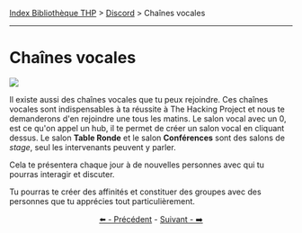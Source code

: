 [Index Bibliothèque THP](https://github.com/TheHackingProject/bibliotheque-THP/wiki) > [Discord](https://github.com/TheHackingProject/bibliotheque-THP/wiki/tuto_discord) > Chaînes vocales

___

# Chaînes vocales

![](https://i.imgur.com/dzSJkar.png)

Il existe aussi des chaînes vocales que tu peux rejoindre. Ces chaînes vocales sont indispensables à ta réussite à The Hacking Project et nous te demanderons d'en rejoindre une tous les matins. Le salon vocal avec un 0, est ce qu'on appel un hub, il te permet de créer un salon vocal en cliquant dessus. Le salon **Table Ronde** et le salon **Conférences** sont des salons de *stage*, seul les intervenants peuvent y parler.

Cela te présentera chaque jour à de nouvelles personnes avec qui tu pourras interagir et discuter.

Tu pourras te créer des affinités et constituer des groupes avec des personnes que tu apprécies tout particulièrement. 


<div align="center">

[⬅️ - Précédent](https://github.com/TheHackingProject/bibliotheque-THP/wiki/les_chaines) - [Suivant - ➡️](https://github.com/TheHackingProject/bibliotheque-THP/wiki/naviguer)

</div>